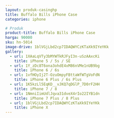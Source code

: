 ```yaml
---
layout: produk-casinghp
title: Buffalo Bills iPhone Case
categories: iphone

# Produk
product-title: Buffalo Bills iPhone Case
harga: 90000
sku: hn-5014
image-drive: 1blVGjLbd2cp7IDAQWYCzKTaXk9IYeYKk
gallery:
  - url: 1XAaLqVTy3bMYWTkRJFyI3n-uSzAAxcKi
    title: iPhone 5 / 5s / SE
  - url: 1Y_zDc8T6ona3ohdE4xM86nVMe1nUB9bg
    title: iPhone 6 / 6s
  - url: 1vfHOyIj2T-OzuOmpyFBttaWfWTgVoFdN
    title: iPhone 6 Plus / 6s Plus
  - url: 1K5kzLl5EqKD__vJKQ7qDGlP_7D0rF2HH
    title: iPhone 7 / 8
  - url: 1NmniIimUdlJqva31dveX4rIo22IYB1dn
    title: iPhone 7 Plus / 8 Plus
  - url: 1blVGjLbd2cp7IDAQWYCzKTaXk9IYeYKk
    title: iPhone X
---
```

